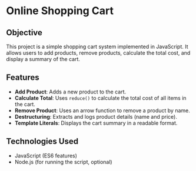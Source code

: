 # Online Shopping Cart

## Objective
This project is a simple shopping cart system implemented in JavaScript. It allows users to add products, remove products, calculate the total cost, and display a summary of the cart.

## Features
- **Add Product**: Adds a new product to the cart.
- **Calculate Total**: Uses `reduce()` to calculate the total cost of all items in the cart.
- **Remove Product**: Uses an arrow function to remove a product by name.
- **Destructuring**: Extracts and logs product details (name and price).
- **Template Literals**: Displays the cart summary in a readable format.

## Technologies Used
- JavaScript (ES6 features)
- Node.js (for running the script, optional)
